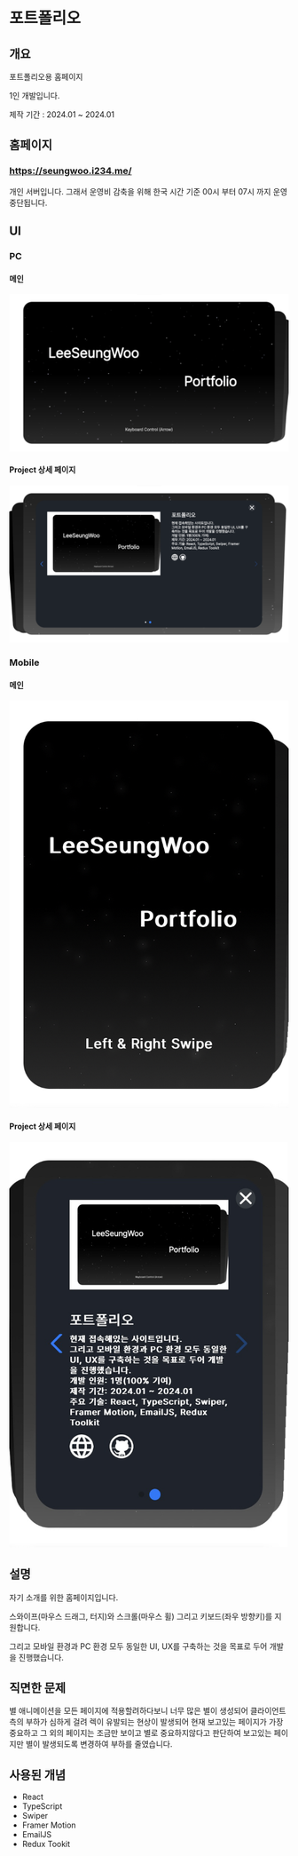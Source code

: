 # 포트폴리오

## 개요
포트폴리오용 홈페이지

1인 개발입니다.

제작 기간 : 2024.01 ~ 2024.01

## 홈페이지

### https://seungwoo.i234.me/
개인 서버입니다. 그래서 운영비 감축을 위해 한국 시간 기준 00시 부터 07시 까지 운영 중단됩니다.

## UI

### PC

#### 메인
![MainScreen](https://github.com/seungwoo505/Portfolio/blob/main/mainScreen.png)
#### Project 상세 페이지
![MainScreen](https://github.com/seungwoo505/Portfolio/blob/main/ProjectClick.png)

### Mobile

#### 메인
![MainScreen](https://github.com/seungwoo505/Portfolio/blob/main/mainMobileScreen.png)
#### Project 상세 페이지
![MainScreen](https://github.com/seungwoo505/Portfolio/blob/main/MobileProjectClick.png)

## 설명
자기 소개를 위한 홈페이지입니다.

스와이프(마우스 드래그, 터지)와 스크롤(마우스 휠) 그리고 키보드(좌우 방향키)를 지원합니다.

그리고 모바일 환경과 PC 환경 모두 동일한 UI, UX를 구축하는 것을 목표로 두어 개발을 진행했습니다.

## 직면한 문제
별 애니메이션을 모든 페이지에 적용할려하다보니 너무 많은 별이 생성되어 클라이언트 측의 부하가 심하게 걸려 렉이 유발되는 현상이 발생되어 현재 보고있는 페이지가 가장 중요하고 그 외의 페이지는 조금만 보이고 별로 중요하지않다고 판단하여 보고있는 페이지만 별이 발생되도록 변경하여 부하를 줄였습니다.

## 사용된 개념
- React
- TypeScript
- Swiper
- Framer Motion
- EmailJS
- Redux Tookit
